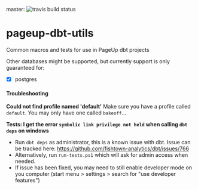 master: ![travis build status](https://travis-ci.org/PageUpPeopleOrg/pageup-dbt-utils.svg?branch=master)

# pageup-dbt-utils
Common macros and tests for use in PageUp dbt projects

Other databases might be supported, but currently support is only guaranteed for:
 - [x] postgres


 #### Troubleshooting

**Could not find profile named 'default'**
Make sure you have a profile called `default`. You may only have one called `bakeoff`...

 **Tests: I get the error `symbolic link privilege not held` when calling `dbt deps` on windows**
* Run `dbt deps` as administrator, this is a known issue with dbt.
 Issue can be tracked here: https://github.com/fishtown-analytics/dbt/issues/766
* Alternatively, run `run-tests.ps1` which will ask for admin access when needed.
* If issue has been fixed, you may need to still enable developer mode on you computer (start menu > settings > search for "use developer features")
